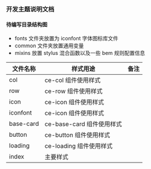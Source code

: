 ### 开发主题说明文档

#### 待编写目录结构图

- fonts 文件夹放置为 iconfont 字体图标库文件
- common 文件夹放置通用变量
- mixins 放置 stylus 混合函数以及一些 bem 规则配置信息

| 文件名称  | 样式用途                  | 备注 |
| --------- | ------------------------- | ---- |
| col       | ce-col 组件使用样式       |      |
| row       | ce-row 组件使用样式       |      |
| icon      | ce-icon 组件使用样式      |      |
| iconfont  | ce-icon 组件使用样式      |      |
| base-card | ce-base-card 组件使用样式 |      |
| button    | ce-button 组件使用样式    |      |
| loading   | ce-loading 组件使用样式   |      |
| index     | 主要样式                  |      |

